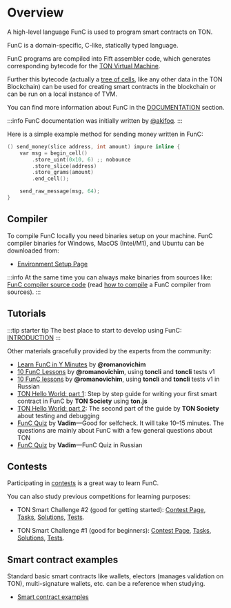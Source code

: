 # Overview

A high-level language FunC is used to program smart contracts on TON.

FunC is a domain-specific, C-like, statically typed language.

FunC programs are compiled into Fift assembler code, which generates corresponding bytecode for the [TON Virtual Machine](/learn/tvm-instructions/tvm_overview).

Further this bytecode (actually a [tree of cells](/learn/overviews/Cells), like any other data in the TON Blockchain) can be used for creating smart contracts in the blockchain or can be run on a local instance of TVM.

You can find more information about FunC in the [DOCUMENTATION](/develop/func/types) section.

:::info
FunC documentation was initially written by [@akifoq](https://github.com/akifoq).
:::

Here is a simple example method for sending money written in FunC:

```cpp
() send_money(slice address, int amount) impure inline {
    var msg = begin_cell()
        .store_uint(0x10, 6) ;; nobounce
        .store_slice(address)
        .store_grams(amount)
        .end_cell();

    send_raw_message(msg, 64);
}
```

## Compiler

To compile FunC locally you need binaries setup on your machine. FunC compiler binaries for Windows, MacOS (Intel/M1), and Ubuntu can be downloaded from:
* [Environment Setup Page](/develop/smart-contracts/environment/installation)

:::info
At the same time you can always make binaries from sources like:  
[FunC compiler source code](https://github.com/ton-blockchain/ton/tree/master/crypto/func) (read [how to compile](/develop/howto/compile#func) a FunC compiler from sources).
:::

## Tutorials

:::tip starter tip
The best place to start to develop using FunC: [INTRODUCTION](/develop/smart-contracts/)
:::

Other materials gracefully provided by the experts from the community:

* [Learn FunC in Y Minutes](https://learnxinyminutes.com/docs/func/) by **@romanovichim**
* [10 FunC Lessons](https://github.com/romanovichim/TonFunClessons_Eng) by **@romanovichim**, using **toncli** and **toncli** tests v1
* [10 FunC lessons](https://github.com/romanovichim/TonFunClessons_ru) by **@romanovichim**, using **toncli** and **toncli** tests v1 in Russian
* [TON Hello World: part 1](https://blog.ton.org/step-by-step-guide-for-writing-your-first-smart-contract-in-func): Step by step guide for writing your first smart contract in FunC by **TON Society** using **ton.js**
* [TON Hello World: part 2](https://blog.ton.org/step-by-step-guide-for-writing-your-first-smart-contract-in-func-2): The second part of the guide by **TON Society** about testing and debugging
* [FunC Quiz](https://t.me/toncontests/60) by **Vadim**—Good for selfcheck. It will take 10–15 minutes. The questions are mainly about FunС with a few general questions about TON
* [FunC Quiz](https://t.me/toncontests/58?comment=14888) by **Vadim**—FunC Quiz in Russian

## Contests

Participating in [contests](https://t.me/toncontests) is a great way to learn FunC.

You can also study previous competitions for learning purposes:
* TON Smart Challenge #2 (good for getting started):
  [Contest Page](https://ton.org/ton-smart-challenge-2),
  [Tasks](https://github.com/ton-blockchain/func-contest2),
  [Solutions](https://github.com/ton-blockchain/func-contest2-solutions),
  [Tests](https://github.com/ton-blockchain/func-contest2-tests).

* TON Smart Challenge #1 (good for beginners):
  [Contest Page](https://ton.org/contest),
  [Tasks](https://github.com/ton-blockchain/func-contest1),
  [Solutions](https://github.com/ton-blockchain/func-contest1-solutions),
  [Tests](https://github.com/ton-blockchain/func-contest1-tests).

## Smart contract examples

Standard basic smart contracts like wallets, electors (manages validation on TON), multi-signature wallets, etc. can be a reference when studying.

* [Smart contract examples](/develop/smart-contracts/#smart-contracts-examples)